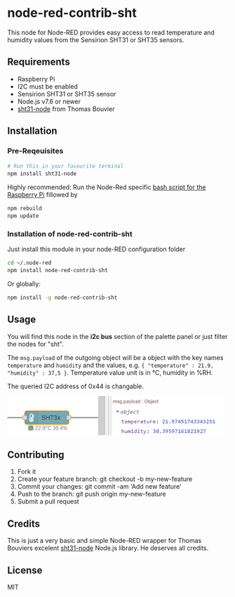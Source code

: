 # node-red-contrib-sht

This node for Node-RED provides easy access to read temperature and humidity values from the Sensirion SHT31 or SHT35 sensors.

## Requirements

* Raspberry Pi
* I2C must be enabled
* Sensirion SHT31 or SHT35 sensor
* Node.js v7.6 or newer
* [sht31-node](https://github.com/thomas-bouvier/sht31-node) from Thomas Bouvier

## Installation

### Pre-Reqeuisites

```bash
# Run this in your favourite terminal
npm install sht31-node
```

Highly recommended: Run the Node-Red specific [bash script for the Raspberry Pi](https://nodered.org/docs/getting-started/raspberrypi) fillowed by

```bash
npm rebuild
npm update
```

### Installation of node-red-contrib-sht

Just install this module in your node-RED configuration folder

```bash
cd ~/.node-red
npm install node-red-contrib-sht
```

Or globally:

```bash
npm install -g node-red-contrib-sht
```

## Usage

You will find this node in the **i2c bus** section of the palette panel or just filter the nodes for "sht".

The `msg.payload` of the outgoing object will be a object with the key names `temperature` and `humidity` and the values, e.g. `{ "temperature" : 21.9, "humidity" : 37,5 }`. Temperature value unit is in °C, humidity in %RH.

The queried I2C address of 0x44 is changable.


![Demo Image](node-demo.png)

## Contributing

1. Fork it
2. Create your feature branch: git checkout -b my-new-feature
3. Commit your changes: git commit -am 'Add new feature'
4. Push to the branch: git push origin my-new-feature
5. Submit a pull request

## Credits

This is just a very basic and simple Node-RED wrapper for Thomas Bouviers excelent [sht31-node](https://github.com/thomas-bouvier/sht31-node) Node.js library. He deserves all credits.

## License

MIT